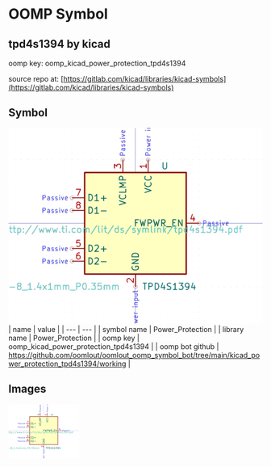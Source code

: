 # OOMP Symbol  
## tpd4s1394  by kicad  
  
oomp key: oomp_kicad_power_protection_tpd4s1394  
  
source repo at: [https://gitlab.com/kicad/libraries/kicad-symbols](https://gitlab.com/kicad/libraries/kicad-symbols)  
## Symbol  
  
[![working.png](working_600.png)](working.png)  
| name | value | 
| --- | --- | 
| symbol name | Power_Protection | 
| library name | Power_Protection | 
| oomp key | oomp_kicad_power_protection_tpd4s1394 | 
| oomp bot github | https://github.com/oomlout/oomlout_oomp_symbol_bot/tree/main/kicad_power_protection_tpd4s1394/working | 
## Images  
  
[![working.png](working_140.png)](working.png)  
